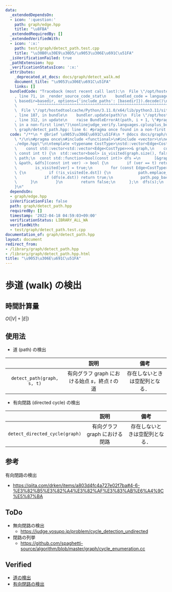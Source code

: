 ```yaml
---
data:
  _extendedDependsOn:
  - icon: ':question:'
    path: graph/edge.hpp
    title: "\u8FBA"
  _extendedRequiredBy: []
  _extendedVerifiedWith:
  - icon: ':x:'
    path: test/graph/detect_path.test.cpp
    title: "\u30B0\u30E9\u30D5/\u9053\u306E\u691C\u51FA"
  _isVerificationFailed: true
  _pathExtension: hpp
  _verificationStatusIcon: ':x:'
  attributes:
    _deprecated_at_docs: docs/graph/detect_walk.md
    document_title: "\u9053\u306E\u691C\u51FA"
    links: []
  bundledCode: "Traceback (most recent call last):\n  File \"/opt/hostedtoolcache/Python/3.11.0/x64/lib/python3.11/site-packages/onlinejudge_verify/documentation/build.py\"\
    , line 71, in _render_source_code_stat\n    bundled_code = language.bundle(stat.path,\
    \ basedir=basedir, options={'include_paths': [basedir]}).decode()\n          \
    \         ^^^^^^^^^^^^^^^^^^^^^^^^^^^^^^^^^^^^^^^^^^^^^^^^^^^^^^^^^^^^^^^^^^^^^^^^^^^^^^^^^\n\
    \  File \"/opt/hostedtoolcache/Python/3.11.0/x64/lib/python3.11/site-packages/onlinejudge_verify/languages/cplusplus.py\"\
    , line 187, in bundle\n    bundler.update(path)\n  File \"/opt/hostedtoolcache/Python/3.11.0/x64/lib/python3.11/site-packages/onlinejudge_verify/languages/cplusplus_bundle.py\"\
    , line 312, in update\n    raise BundleErrorAt(path, i + 1, \"#pragma once found\
    \ in a non-first line\")\nonlinejudge_verify.languages.cplusplus_bundle.BundleErrorAt:\
    \ graph/detect_path.hpp: line 6: #pragma once found in a non-first line\n"
  code: "/**\n * @brief \u9053\u306E\u691C\u51FA\n * @docs docs/graph/detect_walk.md\n\
    \ */\n\n#pragma once\n#include <functional>\n#include <vector>\n\n#include \"\
    ./edge.hpp\"\n\ntemplate <typename CostType>\nstd::vector<Edge<CostType>> detect_path(\n\
    \    const std::vector<std::vector<Edge<CostType>>>& graph,\n    const int s,\
    \ const int t) {\n  std::vector<bool> is_visited(graph.size(), false);\n  std::vector<Edge<CostType>>\
    \ path;\n  const std::function<bool(const int)> dfs =\n      [&graph, t, &is_visited,\
    \ &path, &dfs](const int ver) -> bool {\n        if (ver == t) return true;\n\
    \        is_visited[ver] = true;\n        for (const Edge<CostType>& e : graph[ver])\
    \ {\n          if (!is_visited[e.dst]) {\n            path.emplace_back(e);\n\
    \            if (dfs(e.dst)) return true;\n            path.pop_back();\n    \
    \      }\n        }\n        return false;\n      };\n  dfs(s);\n  return path;\n\
    }\n"
  dependsOn:
  - graph/edge.hpp
  isVerificationFile: false
  path: graph/detect_path.hpp
  requiredBy: []
  timestamp: '2022-04-18 04:59:03+09:00'
  verificationStatus: LIBRARY_ALL_WA
  verifiedWith:
  - test/graph/detect_path.test.cpp
documentation_of: graph/detect_path.hpp
layout: document
redirect_from:
- /library/graph/detect_path.hpp
- /library/graph/detect_path.hpp.html
title: "\u9053\u306E\u691C\u51FA"
---
```

# 歩道 (walk) の検出


## 時間計算量

$O(\lvert V \rvert + \lvert E \rvert)$


## 使用法

- 道 (path) の検出

||説明|備考|
|:--:|:--:|:--:|
|`detect_path(graph, s, t)`|有向グラフ $\mathrm{graph}$ における始点 $s$，終点 $t$ の道|存在しないときは空配列となる．|

- 有向閉路 (directed cycle) の検出

||説明|備考|
|:--:|:--:|:--:|
|`detect_directed_cycle(graph)`|有向グラフ $\mathrm{graph}$ における閉路|存在しないときは空配列となる．|


## 参考

有向閉路の検出
- https://qiita.com/drken/items/a803d4fc4a727e02f7ba#4-6-%E3%82%B5%E3%82%A4%E3%82%AF%E3%83%AB%E6%A4%9C%E5%87%BA


## ToDo

- 無向閉路の検出
  - https://judge.yosupo.jp/problem/cycle_detection_undirected
- 閉路の列挙
  - https://github.com/spaghetti-source/algorithm/blob/master/graph/cycle_enumeration.cc


## Verified

- [道の検出](https://atcoder.jp/contests/past202112-open/submissions/29621513)
- [有向閉路の検出](https://judge.yosupo.jp/submission/15525)
